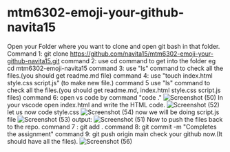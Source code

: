 # mtm6302-emoji-your-github-navita15
Open your Folder where you want to clone and open git bash in that folder. Command 1: git clone https://github.com/navita15/mtm6302-emoji-your-github-navita15.git  command 2: use cd command to get into the folder eg cd mtm6302-emoji-navita15 command 3: use "ls" command to check all the files.(you should get readme.md file) command 4: use "touch index.html style.css script.js" (to make new file.) command 5 use "ls" command to check all the files.(you should get readme.md, index.html style.css script.js files) command 6: open vs code by command "code ."
![Screenshot (50)](https://github.com/navita15/mtm6302-emoji-your-github-navita15/assets/133902865/90bf4d0a-e7e8-4594-aaea-298db7e4ce28)
In your vscode open index.html and write the HTML code.
![Screenshot (52)](https://github.com/navita15/mtm6302-emoji-your-github-navita15/assets/133902865/fc51ed36-aea7-4709-9a57-f7badfe49385)
let us now code style.css
![Screenshot (54)](https://github.com/navita15/mtm6302-emoji-your-github-navita15/assets/133902865/483639d9-0bf6-4135-b7db-163a8d5e08c1)
now we will be doing script.js file
![Screenshot (53)](https://github.com/navita15/mtm6302-emoji-your-github-navita15/assets/133902865/95567dfe-c337-4451-9aee-c9cf2cc5140a)
output:
![Screenshot (51)](https://github.com/navita15/mtm6302-emoji-your-github-navita15/assets/133902865/78edaed5-75a4-4e7b-9b6b-8c405119063f)
Now to push the files back to the repo. command 7 : git add . command 8: git commit -m "Completes the assignment" command 9: git push origin main check your github now.(It should have all the files).
![Screenshot (56)](https://github.com/navita15/mtm6302-emoji-your-github-navita15/assets/133902865/f83a0dd3-250c-4e5c-a554-ac3d8f3dd8ff)






